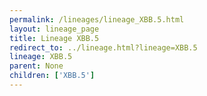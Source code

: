 ```yaml
---
permalink: /lineages/lineage_XBB.5.html
layout: lineage_page
title: Lineage XBB.5
redirect_to: ../lineage.html?lineage=XBB.5
lineage: XBB.5
parent: None
children: ['XBB.5']
---
```

